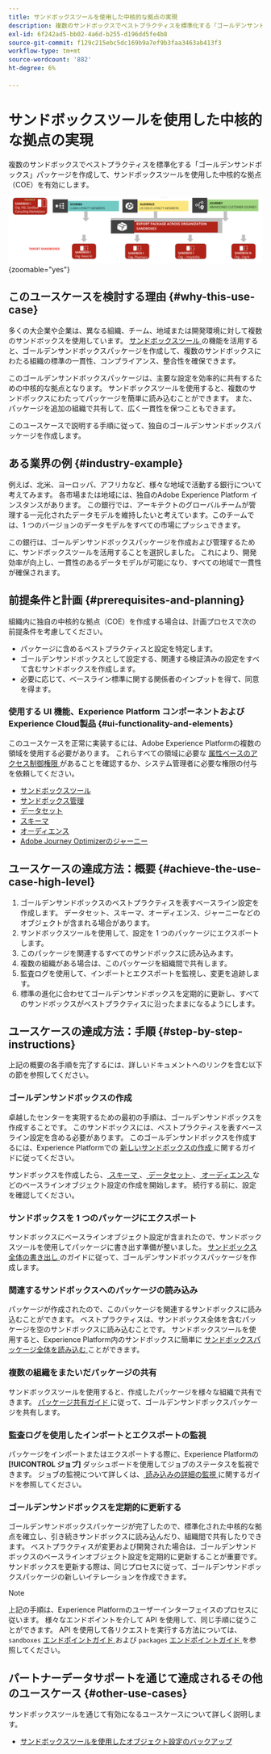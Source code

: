 ```yaml
---
title: サンドボックスツールを使用した中核的な拠点の実現
description: 複数のサンドボックスでベストプラクティスを標準化する「ゴールデンサンドボックス」パッケージを作成して、サンドボックスツールを使用した中核的な拠点（COE）を有効にします。
exl-id: 6f242ad5-bb02-4a6d-b255-d196dd5fe4b8
source-git-commit: f129c215ebc5dc169b9a7ef9b3faa3463ab413f3
workflow-type: tm+mt
source-wordcount: '882'
ht-degree: 6%

---
```


# サンドボックスツールを使用した中核的な拠点の実現

複数のサンドボックスでベストプラクティスを標準化する「ゴールデンサンドボックス」パッケージを作成して、サンドボックスツールを使用した中核的な拠点（COE）を有効にします。

![ 異なる組織間でのパッケージの書き出しの概要 ](../images/use-cases/packages-across-orgs.png){zoomable="yes"}

## このユースケースを検討する理由 {#why-this-use-case}

多くの大企業や企業は、異なる組織、チーム、地域または開発環境に対して複数のサンドボックスを使用しています。 [ サンドボックスツール ](../ui/sandbox-tooling.md) の機能を活用すると、ゴールデンサンドボックスパッケージを作成して、複数のサンドボックスにわたる組織の標準の一貫性、コンプライアンス、整合性を確保できます。

このゴールデンサンドボックスパッケージは、主要な設定を効率的に共有するための中核的な拠点となります。 サンドボックスツールを使用すると、複数のサンドボックスにわたってパッケージを簡単に読み込むことができます。 また、パッケージを追加の組織で共有して、広く一貫性を保つこともできます。

このユースケースで説明する手順に従って、独自のゴールデンサンドボックスパッケージを作成します。

## ある業界の例 {#industry-example}

例えば、北米、ヨーロッパ、アフリカなど、様々な地域で活動する銀行について考えてみます。 各市場または地域には、独自のAdobe Experience Platform インスタンスがあります。 この銀行では、アーキテクトのグローバルチームが管理する一元化されたデータモデルを維持したいと考えています。このチームでは、1 つのバージョンのデータモデルをすべての市場にプッシュできます。

この銀行は、ゴールデンサンドボックスパッケージを作成および管理するために、サンドボックスツールを活用することを選択しました。 これにより、開発効率が向上し、一貫性のあるデータモデルが可能になり、すべての地域で一貫性が確保されます。

## 前提条件と計画 {#prerequisites-and-planning}

組織内に独自の中核的な拠点（COE）を作成する場合は、計画プロセスで次の前提条件を考慮してください。

- パッケージに含めるベストプラクティスと設定を特定します。
- ゴールデンサンドボックスとして設定する、関連する検証済みの設定をすべて含むサンドボックスを作成します。
- 必要に応じて、ベースライン標準に関する関係者のインプットを得て、同意を得ます。

### 使用する UI 機能、Experience Platform コンポーネントおよびExperience Cloud製品 {#ui-functionality-and-elements}

このユースケースを正常に実装するには、Adobe Experience Platformの複数の領域を使用する必要があります。 これらすべての領域に必要な [ 属性ベースのアクセス制御権限 ](../../access-control/abac/overview.md) があることを確認するか、システム管理者に必要な権限の付与を依頼してください。

- [サンドボックスツール](../ui/sandbox-tooling.md)
- [サンドボックス管理](../ui/user-guide.md)
- [データセット](../../catalog/datasets/overview.md)
- [スキーマ](../../xdm//home.md)
- [オーディエンス](../../segmentation/home.md)
- [Adobe Journey Optimizerのジャーニー](https://experienceleague.adobe.com/en/docs/journey-optimizer/using/orchestrate-journeys/journey)

## ユースケースの達成方法：概要 {#achieve-the-use-case-high-level}

1. ゴールデンサンドボックスのベストプラクティスを表すベースライン設定を作成します。 データセット、スキーマ、オーディエンス、ジャーニーなどのオブジェクトが含まれる場合があります。
2. サンドボックスツールを使用して、設定を 1 つのパッケージにエクスポートします。
3. このパッケージを関連するすべてのサンドボックスに読み込みます。
4. 複数の組織がある場合は、このパッケージを組織間で共有します。
5. 監査ログを使用して、インポートとエクスポートを監視し、変更を追跡します。
6. 標準の進化に合わせてゴールデンサンドボックスを定期的に更新し、すべてのサンドボックスがベストプラクティスに沿ったままになるようにします。

## ユースケースの達成方法：手順 {#step-by-step-instructions}

上記の概要の各手順を完了するには、詳しいドキュメントへのリンクを含む以下の節を参照してください。

### ゴールデンサンドボックスの作成

卓越したセンターを実現するための最初の手順は、ゴールデンサンドボックスを作成することです。 このサンドボックスには、ベストプラクティスを表すベースライン設定を含める必要があります。 このゴールデンサンドボックスを作成するには、Experience Platformでの [ 新しいサンドボックスの作成 ](../ui/user-guide.md#create-a-new-sandbox) に関するガイドに従ってください。

サンドボックスを作成したら、[ スキーマ ](../../xdm/ui/resources/schemas.md#create-a-new-schema)、[ データセット ](../../catalog/datasets/user-guide.md#create-a-dataset)、[ オーディエンス ](../../segmentation/ui/segment-builder.md) などのベースラインオブジェクト設定の作成を開始します。 続行する前に、設定を確認してください。

### サンドボックスを 1 つのパッケージにエクスポート

サンドボックスにベースラインオブジェクト設定が含まれたので、サンドボックスツールを使用してパッケージに書き出す準備が整いました。 [ サンドボックス全体の書き出し ](../ui/sandbox-tooling.md#export-an-entire-sandbox) のガイドに従って、ゴールデンサンドボックスパッケージを作成します。

### 関連するサンドボックスへのパッケージの読み込み

パッケージが作成されたので、このパッケージを関連するサンドボックスに読み込むことができます。 ベストプラクティスは、サンドボックス全体を含むパッケージを空のサンドボックスに読み込むことです。 サンドボックスツールを使用すると、Experience Platform内のサンドボックスに簡単に [ サンドボックスパッケージ全体を読み込む ](../../sandboxes/ui/sandbox-tooling.md#import-the-entire-sandbox-package) ことができます。

### 複数の組織をまたいだパッケージの共有

サンドボックスツールを使用すると、作成したパッケージを様々な組織で共有できます。 [ パッケージ共有ガイド ](../../sandboxes/ui/sharing-packages-across-orgs.md) に従って、ゴールデンサンドボックスパッケージを共有します。

### 監査ログを使用したインポートとエクスポートの監視

パッケージをインポートまたはエクスポートする際に、Experience Platformの **[!UICONTROL ジョブ]** ダッシュボードを使用してジョブのステータスを監視できます。 ジョブの監視について詳しくは、[ 読み込みの詳細の監視 ](../../sandboxes/ui/sandbox-tooling.md#monitor-import-details) に関するガイドを参照してください。

### ゴールデンサンドボックスを定期的に更新する

ゴールデンサンドボックスパッケージが完了したので、標準化された中核的な拠点を確立し、引き続きサンドボックスに読み込んだり、組織間で共有したりできます。 ベストプラクティスが変更および開発された場合は、ゴールデンサンドボックスのベースラインオブジェクト設定を定期的に更新することが重要です。 サンドボックスを更新する際は、同じプロセスに従って、ゴールデンサンドボックスパッケージの新しいイテレーションを作成できます。

>[!NOTE]
>
> 上記の手順は、Experience Platformのユーザーインターフェイスのプロセスに従います。 様々なエンドポイントを介して API を使用して、同じ手順に従うことができます。 API を使用して各リクエストを実行する方法については、`sandboxes` [ エンドポイントガイド ](https://experienceleague.adobe.com/en/docs/experience-platform/sandbox/api/sandboxes#create) および `packages` [ エンドポイントガイド ](https://experienceleague.adobe.com/en/docs/experience-platform/sandbox/sandbox-tooling-api/packages) を参照してください。

## パートナーデータサポートを通じて達成されるその他のユースケース {#other-use-cases}

サンドボックスツールを通じて有効になるユースケースについて詳しく説明します。

- [サンドボックスツールを使用したオブジェクト設定のバックアップ](./backup-object-configuration.md)
